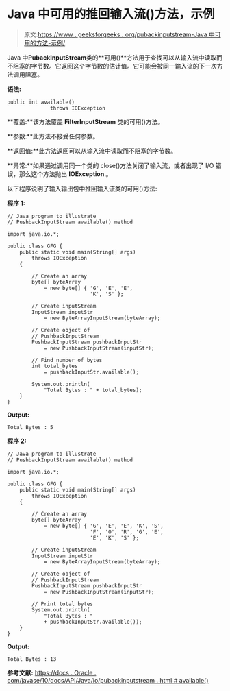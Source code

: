 # Java 中可用的推回输入流()方法，示例

> 原文:[https://www . geeksforgeeks . org/pubackinputstream-Java 中可用的方法-示例/](https://www.geeksforgeeks.org/pushbackinputstream-available-method-in-java-with-examples/)

Java 中**PubackInputStream**类的**可用()**方法用于查找可以从输入流中读取而不阻塞的字节数。它返回这个字节数的估计值。它可能会被同一输入流的下一次方法调用阻塞。

**语法:**

```
public int available()
              throws IOException

```

**覆盖:**该方法覆盖 **FilterInputStream** 类的可用()方法。

**参数:**此方法不接受任何参数。

**返回值:**此方法返回可以从输入流中读取而不阻塞的字节数。

**异常:**如果通过调用同一个类的 close()方法关闭了输入流，或者出现了 I/O 错误，那么这个方法抛出 **IOException** 。

以下程序说明了输入输出包中推回输入流类的可用()方法:

**程序 1:**

```
// Java program to illustrate
// PushbackInputStream available() method

import java.io.*;

public class GFG {
    public static void main(String[] args)
        throws IOException
    {

        // Create an array
        byte[] byteArray
            = new byte[] { 'G', 'E', 'E',
                           'K', 'S' };

        // Create inputStream
        InputStream inputStr
            = new ByteArrayInputStream(byteArray);

        // Create object of
        // PushbackInputStream
        PushbackInputStream pushbackInputStr
            = new PushbackInputStream(inputStr);

        // Find number of bytes
        int total_bytes
            = pushbackInputStr.available();

        System.out.println(
            "Total Bytes : " + total_bytes);
    }
}
```

**Output:**

```
Total Bytes : 5

```

**程序 2:**

```
// Java program to illustrate
// PushbackInputStream available() method

import java.io.*;

public class GFG {
    public static void main(String[] args)
        throws IOException
    {

        // Create an array
        byte[] byteArray
            = new byte[] { 'G', 'E', 'E', 'K', 'S',
                           'F', 'O', 'R', 'G', 'E',
                           'E', 'K', 'S' };

        // Create inputStream
        InputStream inputStr
            = new ByteArrayInputStream(byteArray);

        // Create object of
        // PushbackInputStream
        PushbackInputStream pushbackInputStr
            = new PushbackInputStream(inputStr);

        // Print total bytes
        System.out.println(
            "Total Bytes : "
            + pushbackInputStr.available());
    }
}
```

**Output:**

```
Total Bytes : 13

```

**参考文献:**
[https://docs . Oracle . com/javase/10/docs/API/Java/io/pubackinputstream . html # available()](https://docs.oracle.com/javase/10/docs/api/java/io/PushbackInputStream.html#available())